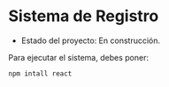 <h1> Sistema de Registro</h1>

- Estado del proyecto: En construcción.


Para ejecutar el sistema, debes poner:

``` npm intall react ```
